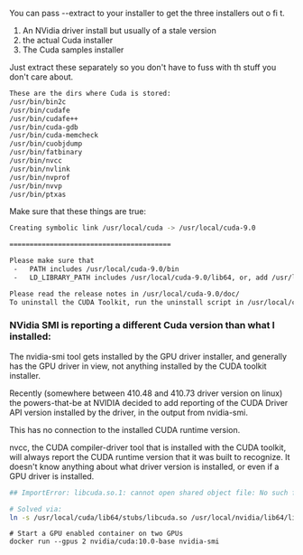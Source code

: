 
You can pass --extract to your installer to get the three installers out o fi t. 

1. An NVidia driver install but usually of a stale version 
2. the actual Cuda installer
3. The Cuda samples installer

Just extract these separately so you don't have to fuss with th stuff you don't care about. 

```bash
These are the dirs where Cuda is stored: 
/usr/bin/bin2c
/usr/bin/cudafe
/usr/bin/cudafe++
/usr/bin/cuda-gdb
/usr/bin/cuda-memcheck
/usr/bin/cuobjdump
/usr/bin/fatbinary
/usr/bin/nvcc
/usr/bin/nvlink
/usr/bin/nvprof
/usr/bin/nvvp
/usr/bin/ptxas
```
Make sure that these things are true:
```bash
Creating symbolic link /usr/local/cuda -> /usr/local/cuda-9.0

========================================

Please make sure that
 -   PATH includes /usr/local/cuda-9.0/bin
 -   LD_LIBRARY_PATH includes /usr/local/cuda-9.0/lib64, or, add /usr/local/cuda-9.0/lib64 to /etc/ld.so.conf and run ldconfig as root

Please read the release notes in /usr/local/cuda-9.0/doc/
To uninstall the CUDA Toolkit, run the uninstall script in /usr/local/cuda-9.0/bin

```

### NVidia SMI is reporting a different  Cuda version than what I installed:
The nvidia-smi tool gets installed by the GPU driver installer, and generally has the GPU driver in view, not anything installed by the CUDA toolkit installer.

Recently (somewhere between 410.48 and 410.73 driver version on linux) the powers-that-be at NVIDIA decided to add reporting of the CUDA Driver API version installed by the driver, in the output from nvidia-smi.

This has no connection to the installed CUDA runtime version.

nvcc, the CUDA compiler-driver tool that is installed with the CUDA toolkit, will always report the CUDA runtime version that it was built to recognize. It doesn't know anything about what driver version is installed, or even if a GPU driver is installed.

```bash
## ImportError: libcuda.so.1: cannot open shared object file: No such file or directory

# Solved via: 
ln -s /usr/local/cuda/lib64/stubs/libcuda.so /usr/local/nvidia/lib64/libcuda.so.1
```

```
# Start a GPU enabled container on two GPUs
docker run --gpus 2 nvidia/cuda:10.0-base nvidia-smi
```
